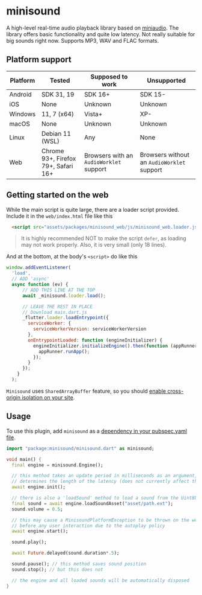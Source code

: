 # minisound

A high-level real-time audio playback library based on [miniaudio](https://miniaud.io). The library offers basic functionality and quite low latency. Not really suitable for big sounds right now. Supports MP3, WAV and FLAC formats.

## Platform support

| Platform | Tested                              | Supposed to work                        | Unsupported                                |
| -------- | ----------------------------------- | --------------------------------------- | ------------------------------------------ |
| Android  | SDK 31, 19                          | SDK 16+                                 | SDK 15-                                    |
| iOS      | None                                | Unknown                                 | Unknown                                    |
| Windows  | 11, 7 (x64)                         | Vista+                                  | XP-                                        |
| macOS    | None                                | Unknown                                 | Unknown                                    |
| Linux    | Debian 11 (WSL)                     | Any                                     | None                                       |
| Web      | Chrome 93+, Firefox 79+, Safari 16+ | Browsers with an `AudioWorklet` support | Browsers without an `AudioWorklet` support |

## Getting started on the web

While the main script is quite large, there are a loader script provided. Include it in the `web/index.html` file like this

```html
  <script src="assets/packages/minisound_web/js/minisound_web.loader.js"></script>
```

> It is highly recommended NOT to make the script `defer`, as loading may not work properly. Also, it is very small (only 18 lines).

And at the bottom, at the body's `<script>` do like this

```js
window.addEventListener(
  'load',
  // ADD 'async'
  async function (ev) {
      // ADD THIS LINE AT THE TOP
      await _minisound.loader.load();

      // LEAVE THE REST IN PLACE
      // Download main.dart.js
      _flutter.loader.loadEntrypoint({
        serviceWorker: {
          serviceWorkerVersion: serviceWorkerVersion
        },
        onEntrypointLoaded: function (engineInitializer) {
          engineInitializer.initializeEngine().then(function (appRunner) {
            appRunner.runApp();
          });
        }
      });
    }
  );
``` 

`Minisound` uses `SharedArrayBuffer` feature, so you should [enable cross-origin isolation on your site](https://web.dev/cross-origin-isolation-guide/).

## Usage

To use this plugin, add `minisound` as a [dependency in your pubspec.yaml file](https://flutter.dev/platform-plugins/).

```dart
import "package:minisound/minisound.dart" as minisound;

void main() {
  final engine = minisound.Engine();

  // this method takes an update period in milliseconds as an argument, which
  // determines the length of the latency (does not currently affect the web)
  await engine.init(); 

  // there is also a 'loadSound' method to load a sound from the Uint8List
  final sound = await engine.loadSoundAsset("asset/path.ext");
  sound.volume = 0.5;

  // this may cause a MinisoundPlatformException to be thrown on the web
  // before any user interaction due to the autoplay policy
  await engine.start(); 

  sound.play();

  await Future.delayed(sound.duration*.5);

  sound.pause(); // this method saves sound position
  sound.stop(); // but this does not

  // the engine and all loaded sounds will be automatically disposed
}
```
